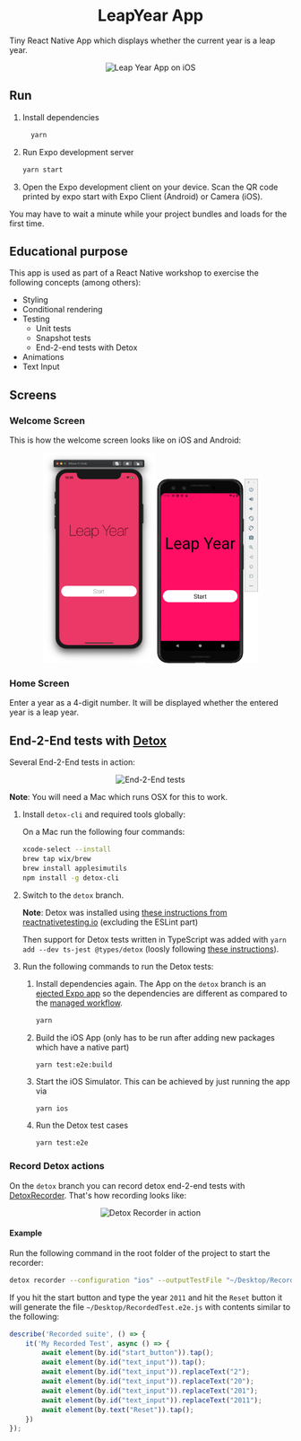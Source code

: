 <h1 align="center">
  LeapYear App
</h1>

Tiny React Native App which displays whether the current year is a leap year.

<p align="center">
    <img alt="Leap Year App on iOS" src="./docs/LeapYearApp.gif" width="160" />
</p>

## Run

1. Install dependencies

    ```bash
      yarn
    ```

2. Run Expo development server

    ```bash
    yarn start
    ```

3. Open the Expo development client on your device. Scan the QR code printed by expo start with Expo Client (Android) or Camera (iOS).

  You may have to wait a minute while your project bundles and loads for the first time.

## Educational purpose

This app is used as part of a React Native workshop to exercise the following concepts (among others):

- Styling
- Conditional rendering
- Testing
  - Unit tests
  - Snapshot tests
  - End-2-end tests with Detox
- Animations
- Text Input

## Screens

### Welcome Screen

This is how the welcome screen looks like on iOS and Android:

<p align="center">
    <img alt="Welcome Screen iOS" src="./docs/WelcomeScreen_ios.png" width="200" />
    <img alt="Welcome Screen Android" src="./docs/WelcomeScreen_android.png" width="180" />
</p>

### Home Screen

Enter a year as a 4-digit number. It will be displayed whether the entered year is a leap year.

## End-2-End tests with [Detox](https://github.com/wix/Detox/tree/master/docs)

Several End-2-End tests in action:

<p align="center">
    <img alt="End-2-End tests" src="./docs/DetoxTests.gif" width="400" />
</p>

**Note**: You will need a Mac which runs OSX for this to work.

1. Install `detox-cli` and required tools globally:

    On a Mac run the following four commands:

    ```bash
    xcode-select --install
    brew tap wix/brew
    brew install applesimutils
    npm install -g detox-cli
    ```

2. Switch to the `detox` branch.

    **Note**: Detox was installed using [these instructions from reactnativetesting.io](https://reactnativetesting.io/e2e/setup.html#installing-detox) (excluding the ESLint part)

    Then support for Detox tests written in TypeScript was added with `yarn add --dev ts-jest @types/detox` (loosly following [these instructions](https://gist.github.com/solkaz/ead11515e2aa91d0dc04e609b3108841)).

3. Run the following commands to run the Detox tests:

    1. Install dependencies again. The App on the `detox` branch is an [ejected Expo app](https://docs.expo.io/bare/customizing/) so the dependencies are different as compared to the [managed workflow](https://docs.expo.io/introduction/managed-vs-bare/#managed-workflow).

        ```bash
        yarn
        ```

    2. Build the iOS App (only has to be run after adding new packages which have a native part)

         ```bash
         yarn test:e2e:build
         ```

    3. Start the iOS Simulator. This can be achieved by just running the app via

        ```
        yarn ios
        ```

    4. Run the Detox test cases

         ```bash
         yarn test:e2e
         ```

### Record Detox actions

On the `detox` branch you can record detox end-2-end tests with [DetoxRecorder](https://github.com/wix/DetoxRecorder/). That's how recording looks like:

<p align="center">
    <img alt="Detox Recorder in action" src="./docs/DetoxRecorder.gif" width="160" />
</p>

#### Example

Run the following command in the root folder of the project to start the recorder:

```bash
detox recorder --configuration "ios" --outputTestFile "~/Desktop/RecordedTest.e2e.js" --testName "My Recorded Test" --record
```

If you hit the start button and type the year `2011` and hit the `Reset` button it will generate the file `~/Desktop/RecordedTest.e2e.js` with contents similar to the following:

```js
describe('Recorded suite', () => {
	it('My Recorded Test', async () => {
		await element(by.id("start_button")).tap();
		await element(by.id("text_input")).tap();
		await element(by.id("text_input")).replaceText("2");
		await element(by.id("text_input")).replaceText("20");
		await element(by.id("text_input")).replaceText("201");
		await element(by.id("text_input")).replaceText("2011");
		await element(by.text("Reset")).tap();
	})
});
```